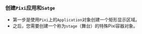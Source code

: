 ### 创建`Pixi`应用和`Satge`
+ 第一步是使用`Pixi`上的`Application`对象创建一个矩形显示区域。  
+ 之后，您需要创建一个称为`stage`（舞台）的特殊Pixi容器对象。